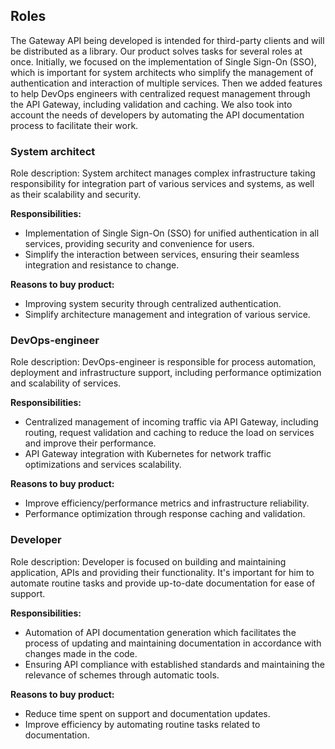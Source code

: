 ## Roles
The Gateway API being developed is intended for third-party clients and will be distributed as a library. Our product solves tasks for several roles at once. Initially, we focused on the implementation of Single Sign-On (SSO), which is important for system architects who simplify the management of authentication and interaction of multiple services. Then we added features to help DevOps engineers with centralized request management through the API Gateway, including validation and caching. We also took into account the needs of developers by automating the API documentation process to facilitate their work.

### System architect
Role description: System architect manages complex infrastructure taking responsibility for integration part of various services and systems, as well as their scalability and security.

**Responsibilities:**
- Implementation of Single Sign-On (SSO) for unified authentication in all services, providing security and convenience for users.
- Simplify the interaction between services, ensuring their seamless integration and resistance to change.

**Reasons to buy product:**
- Improving system security through centralized authentication.
- Simplify architecture management and integration of various service.

### DevOps-engineer
Role description: DevOps-engineer is responsible for process automation, deployment and infrastructure support, including performance optimization and scalability of services.

**Responsibilities:**
- Centralized management of incoming traffic via API Gateway, including routing, request validation and caching to reduce the load on services and improve their performance.
- API Gateway integration with Kubernetes for network traffic optimizations and services scalability.

**Reasons to buy product:**
- Improve efficiency/performance metrics and infrastructure reliability.
- Performance optimization through response caching and validation.

### Developer
Role description: Developer is focused on building and maintaining application, APIs and providing their functionality. It's important for him to automate routine tasks and provide up-to-date documentation for ease of support.

**Responsibilities:**
- Automation of API documentation generation which facilitates the process of updating and maintaining documentation in accordance with changes made in the code.
- Ensuring API compliance with established standards and maintaining the relevance of schemes through automatic tools.

**Reasons to buy product:**
- Reduce time spent on support and documentation updates.
- Improve efficiency by automating routine tasks related to documentation.


